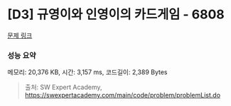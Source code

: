 # [D3] 규영이와 인영이의 카드게임 - 6808 

[문제 링크](https://swexpertacademy.com/main/code/problem/problemDetail.do?contestProbId=AWgv9va6HnkDFAW0) 

### 성능 요약

메모리: 20,376 KB, 시간: 3,157 ms, 코드길이: 2,389 Bytes



> 출처: SW Expert Academy, https://swexpertacademy.com/main/code/problem/problemList.do